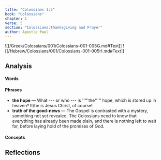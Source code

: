 ```yaml
---
title: "Colossians 1:5"
book: "Colossians"
chapter: 1
verse: 5
section: "Colossians:Thanksgiving and Prayer"
author: Apostle Paul
---
```

![[/Greek/Colossians/001/Colossians-001-005G.md#Text]]
![[/Hebrew/Colossians/001/Colossians-001-005H.md#Text]]

## Analysis

#### Words

#### Phrases
- **the hope** — What --- or who --- is '''''the''''' hope, which is stored up in heaven?  It/he is Jesus Christ, of course!
- **truth of the good-news** — The Gospel is contrasted with a mystery, something not yet revealed.  The Colossians need to know that everything has already been made plain, and there is nothing left to wait for, before laying hold of the promises of God.

#### Concepts

## Reflections
